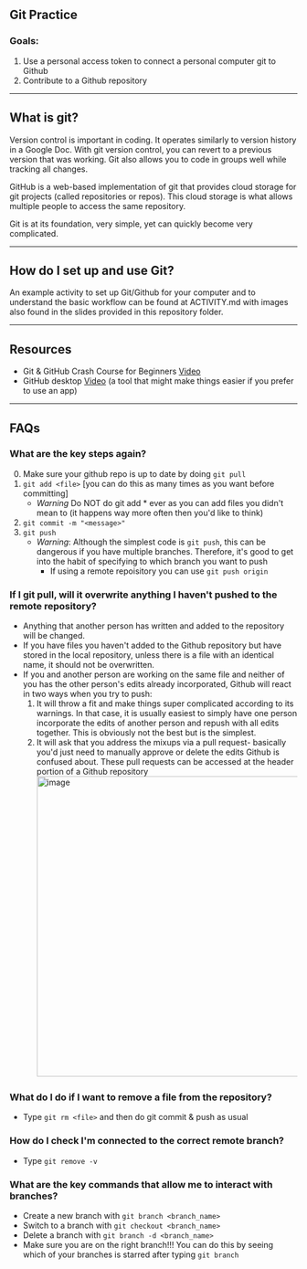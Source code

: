 ## Git Practice

### Goals:
1. Use a personal access token to connect a personal computer git to Github
2. Contribute to a Github repository

-------------------------------
## What is git?
Version control is important in coding. It operates similarly to version history in a Google Doc. With git version control, you can revert to a previous version that was working. Git also allows you to code in groups well while tracking all changes.

GitHub is a web-based implementation of git that provides cloud storage for git projects (called repositories or repos). This cloud storage is what allows multiple people to access the same repository.

Git is at its foundation, very simple, yet can quickly become very complicated. 

------------------------------
## How do I set up and use Git?
An example activity to set up Git/Github for your computer and to understand the basic workflow can be found at ACTIVITY.md with images also found in the slides provided in this repository folder.

-------------------------------
## Resources
- Git & GitHub Crash Course for Beginners [Video](https://www.youtube.com/watch?v=SWYqp7iY_Tc)
- GitHub desktop [Video](https://youtu.be/iv8rSLsi1xo) (a tool that might make things easier if you prefer to use an app)
-------------------------------
## FAQs
### What are the key steps again?
0. Make sure your github repo is up to date by doing `git pull`
1. `git add <file>` [you can do this as many times as you want before committing]
   - *Warning* Do NOT do git add * ever as you can add files you didn't mean to (it happens way more often then you'd like to think)
2. `git commit -m "<message>"`
3. `git push`
   - *Warning*: Although the simplest code is `git push`, this can be dangerous if you have multiple branches. Therefore, it's good to get into the habit of specifying to which branch you want to push
     - If using a remote repoisitory you can use `git push origin`
### If I git pull, will it overwrite anything I haven't pushed to the remote repository?
- Anything that another person has written and added to the repository will be changed.
- If you have files you haven't added to the Github repository but have stored in the local repository, unless there is a file with an identical name, it should not be overwritten. 
- If you and another person are working on the same file and neither of you has the other person's edits already incorporated, Github will react in two ways when you try to push:
     1. It will throw a fit and make things super complicated according to its warnings. In that case, it is usually easiest to simply have one person incorporate the edits of another person and repush with all edits together. This is obviously not the best but is the simplest.
     2. It will ask that you address the mixups via a pull request- basically you'd just need to manually approve or delete the edits Github is confused about. These pull requests can be accessed at the header portion of a Github repository <img width="526" alt="image" src="https://github.com/Hope2925/IQ_Bootcamp_2023/assets/90975536/e6c77047-5774-4f57-8706-bea9a0bd4eed">
### What do I do if I want to remove a file from the repository?
- Type `git rm <file>` and then do git commit & push as usual
### How do I check I'm connected to the correct remote branch?
- Type `git remove -v`
### What are the key commands that allow me to interact with branches?
- Create a new branch with `git branch <branch_name>`
- Switch to a branch with `git checkout <branch_name>`
- Delete a branch with `git branch -d <branch_name>`
- Make sure you are on the right branch!!! You can do this by seeing which of your branches is starred after typing `git branch`
